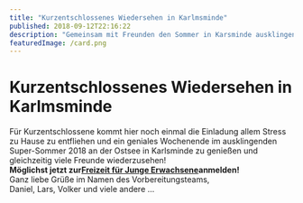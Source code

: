 ```yaml
---
title: "Kurzentschlossenes Wiedersehen in Karlmsminde"
published: 2018-09-12T22:16:22
description: "Gemeinsam mit Freunden den Sommer in Karsminde ausklingen lassen? - Dann jetzt noch kurzfristig zur Jung-Erwachsenen Freizeit anmelden!\n\n#Karlsminde #WirSindDerNordbund #meinEC"
featuredImage: /card.png
---
```


# Kurzentschlossenes Wiedersehen in Karlmsminde

<div>Für Kurzentschlossene kommt hier noch einmal die Einladung allem Stress zu Hause zu entfliehen und ein geniales Wochenende im ausklingenden Super-Sommer 2018 an der Ostsee in Karlsminde zu genießen und gleichzeitig viele Freunde wiederzusehen!</div><div><strong>Möglichst jetzt zur<a href="https://www.ec-nordbund.de/veranstaltung/58/karlsminde-freizeit-fuer-junge-erwachsene/" target="_blank" rel="noopener">Freizeit für Junge Erwachsene</a>anmelden!</strong></div><div></div><div>Ganz liebe Grüße im Namen des Vorbereitungsteams,</div><div>Daniel, Lars, Volker und viele andere &#8230;</div>